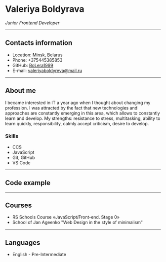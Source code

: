 # Valeriya Boldyrava
_Junior Frontend Developer_
*************
## Contacts information
- Location: Minsk, Belarus
- Phone: +375445385853
- GitHub: [BoLera1999](https://github.com/BoLera1999)
- E-mail: <valeriyaboldyreva@mail.ru>
---
## About me
I became interested in IT a year ago when I thought about changing my profession. I was attracted by the fact that new technologies and approaches are constantly emerging in this area, which allows to constantly learn and develop.
My strengths: resistance to stress, multitasking, ability to learn quickly, responsibility, calmly accept criticism, desire to develop.
### Skills
- CCS
- JavaScript
- Git, GitHub
- VS Code
---
## Code example

---
## Courses
- RS Schools Course «JavaScript/Front-end. Stage 0»
- School of Jan Ageenko "Web Design in the style of minimalism"
---
## Languages
- English - Pre-Intermediate
